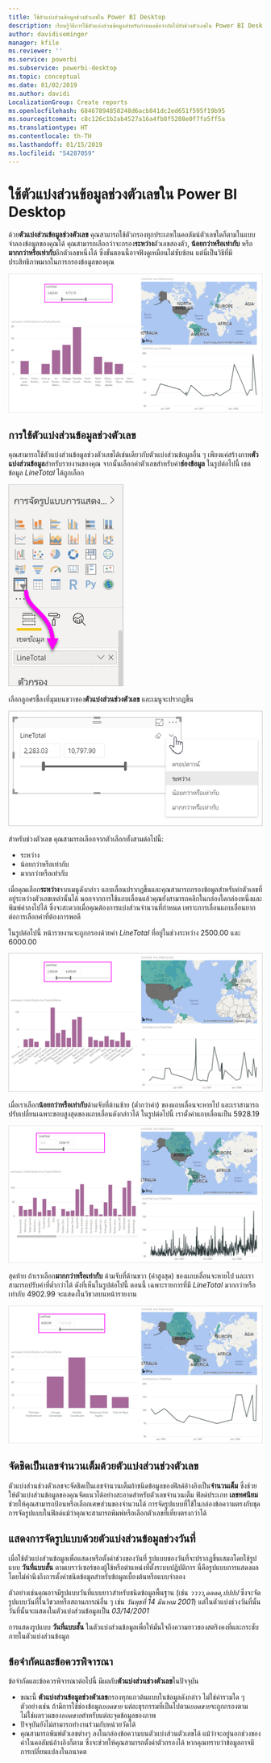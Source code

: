 ```yaml
---
title: ใช้ตัวแบ่งส่วนข้อมูลช่วงตัวเลขใน Power BI Desktop
description: เรียนรู้วิธีการใช้ตัวแบ่งส่วนข้อมูลสำหรับกำหนดข้อจำกัดไปยังช่วงตัวเลขใน Power BI Desktop
author: davidiseminger
manager: kfile
ms.reviewer: ''
ms.service: powerbi
ms.subservice: powerbi-desktop
ms.topic: conceptual
ms.date: 01/02/2019
ms.author: davidi
LocalizationGroup: Create reports
ms.openlocfilehash: 68467894850248d6acb841dc2ed651f595f19b95
ms.sourcegitcommit: c8c126c1b2ab4527a16a4fb8f5208e0f7fa5ff5a
ms.translationtype: HT
ms.contentlocale: th-TH
ms.lasthandoff: 01/15/2019
ms.locfileid: "54287059"
---
```

# <a name="use-the-numeric-range-slicer-in-power-bi-desktop"></a>ใช้ตัวแบ่งส่วนข้อมูลช่วงตัวเลขใน Power BI Desktop
ด้วย**ตัวแบ่งส่วนข้อมูลช่วงตัวเลข** คุณสามารถใช้ตัวกรองทุกประเภทในคอลัมน์ตัวเลขใดก็ตามในแบบจำลองข้อมูลของคุณได้ คุณสามารถเลือกว่าจะกรอง**ระหว่าง**ตัวเลขสองตัว, **น้อยกว่าหรือเท่ากับ** หรือ**มากกว่าหรือเท่ากับ**อีกตัวเลขหนึ่งได้ ซึ่งขั้นตอนนี้อาจฟังดูเหมือนไม่ซับซ้อน แต่นี่เป็นวิธีที่มีประสิทธิภาพมากในการกรองข้อมูลของคุณ

![วิชวลที่มีตัวแบ่งส่วนช่วงตัวเลข](media/desktop-slicer-numeric-range/desktop-slicer-numeric-range-0.png)

## <a name="using-the-numeric-range-slicer"></a>การใช้ตัวแบ่งส่วนข้อมูลช่วงตัวเลข
คุณสามารถใช้ตัวแบ่งส่วนข้อมูลช่วงตัวเลขได้เช่นเดียวกับตัวแบ่งส่วนข้อมูลอื่น ๆ เพียงแค่สร้างภาพ**ตัวแบ่งส่วนข้อมูล**สำหรับรายงานของคุณ จากนั้นเลือกค่าตัวเลขสำหรับค่า**ช่องข้อมูล** ในรูปต่อไปนี้ เขตข้อมูล *LineTotal* ได้ถูกเลือก

![สร้างตัวแบ่งส่วนช่วงตัวเลข](media/desktop-slicer-numeric-range/desktop-slicer-numeric-range-1-create.png)

เลือกลูกศรชี้ลงที่มุมบนขวาของ**ตัวแบ่งส่วนช่วงตัวเลข** และเมนูจะปรากฏขึ้น

![เมนูตัวแบ่งส่วนช่วงตัวเลข](media/desktop-slicer-numeric-range/desktop-slicer-numeric-range-2-between.png)

สำหรับช่วงตัวเลข คุณสามารถเลือกจากตัวเลือกทั้งสามต่อไปนี้:

* ระหว่าง
* น้อยกว่าหรือเท่ากับ
* มากกว่าหรือเท่ากับ

เมื่อคุณเลือก**ระหว่าง**จากเมนูดังกล่าว แถบเลื่อนปรากฏขึ้นและคุณสามารถกรองข้อมูลสำหรับค่าตัวเลขที่อยู่ระหว่างตัวเลขเหล่านั้นได้ นอกจากการใช้แถบเลื่อนแล้วคุณยังสามารถคลิกในกล่องใดกล่องหนึ่งและพิมพ์ค่าลงไปได้ ซึ่งจะสะดวกเมื่อคุณต้องการแบ่งส่วนจำนวนที่กำหนด เพราะการเลื่อนแถบเลื่อนยากต่อการเลือกค่าที่ต้องการพอดี

ในรูปต่อไปนี้ หน้ารายงานจะถูกกรองด้วยค่า *LineTotal* ที่อยู่ในช่วงระหว่าง 2500.00 และ 6000.00

![ตัวแบ่งส่วนตัวเลขที่ใช้ช่วงระหว่าง](media/desktop-slicer-numeric-range/desktop-slicer-numeric-range-3-between-range.png)

เมื่อเราเลือก**น้อยกว่าหรือเท่ากับ**ด้ามจับที่ด้านซ้าย (ต่ำกว่าค่า) ของแถบเลื่อนจะหายไป และเราสามารถปรับเปลี่ยนเฉพาะขอบสูงสุดของแถบเลื่อนดังกล่าวได้ ในรูปต่อไปนี้ เราตั้งค่าแถบเลื่อนเป็น 5928.19

![ตัวแบ่งส่วนตัวเลขที่ใช้น้อยกว่า](media/desktop-slicer-numeric-range/desktop-slicer-numeric-range-4-less-than.png)

สุดท้าย ถ้าเราเลือก**มากกว่าหรือเท่ากับ** ด้ามจับที่ด้านขวา (ค่าสูงสุด) ของแถบเลื่อนจะหายไป และเราสามารถปรับค่าที่ต่ำกว่าได้ ดังที่เห็นในรูปต่อไปนี้ ตอนนี้ เฉพาะรายการที่มี *LineTotal* มากกว่าหรือเท่ากับ 4902.99 จะแสดงในวิชวลบนหน้ารายงาน

![ตัวแบ่งส่วนตัวเลขที่ใช้มากกว่า](media/desktop-slicer-numeric-range/desktop-slicer-numeric-range-5-greater-than.png)

## <a name="snap-to-whole-numbers-with-the-numeric-range-slicer"></a>จัดชิดเป็นเลขจำนวนเต็มด้วยตัวแบ่งส่วนช่วงตัวเลข

ตัวแบ่งส่วนช่วงตัวเลขจะจัดชิดเป็นเลขจำนวนเต็มถ้าชนิดข้อมูลของฟิลด์อ้างอิงเป็น**จำนวนเต็ม** ซึ่งช่วยให้ตัวแบ่งส่วนข้อมูลของคุณจัดแนวได้อย่างสะอาดสำหรับตัวเลขจำนวนเต็ม ฟิลด์ประเภท **เลขทศนิยม** ช่วยให้คุณสามารถป้อนหรือเลือกเศษส่วนของจำนวนได้ การจัดรูปแบบที่ใช้ในกล่องข้อความตรงกับชุดการจัดรูปแบบในฟิลด์แม้ว่าคุณจะสามารถพิมพ์หรือเลือกตัวเลขที่เที่ยงตรงกว่าได้

## <a name="display-formatting-with-the-date-range-slicer"></a>แสดงการจัดรูปแบบด้วยตัวแบ่งส่วนข้อมูลช่วงวันที่

เมื่อใช้ตัวแบ่งส่วนข้อมูลเพื่อแสดงหรือตั้งค่าช่วงของวันที่ รูปแบบของวันที่จะปรากฏขึ้นเสมอโดยใช้รูปแบบ **วันที่แบบสั้น** ตามเบราว์เซอร์ของผู้ใช้หรือตำแหน่งที่ตั้งระบบปฏิบัติการ นี่คือรูปแบบการแสดงผลโดยไม่คำนึงถึงการตั้งค่าชนิดข้อมูลสำหรับข้อมูลเบื้องต้นหรือแบบจำลอง 

ตัวอย่างเช่นคุณอาจมีรูปแบบวันที่แบบยาวสำหรับชนิดข้อมูลพื้นฐาน (เช่น *วววว,ดดดด,ปปปป* ซึ่งจะจัดรูปแบบวันที่ในวิชวลหรือสถานการณ์อื่น ๆ เช่น *วันพุธที่ 14 มีนาคม 2001*) แต่ในตัวแบ่งช่วงวันที่นั้น วันที่นั้นจะแสดงในตัวแบ่งส่วนข้อมูลเป็น *03/14/2001*

การแสดงรูปแบบ **วันที่แบบสั้น** ในตัวแบ่งส่วนข้อมูลเพื่อให้มั่นใจถึงความยาวของสตริงคงที่และกระชับภายในตัวแบ่งส่วนข้อมูล 


## <a name="limitations-and-considerations"></a>ข้อจำกัดและข้อควรพิจารณา
ข้อจำกัดและข้อควรพิจารณาต่อไปนี้ มีผลกับ**ตัวแบ่งส่วนช่วงตัวเลข**ในปัจจุบัน

* ขณะนี้ **ตัวแบ่งส่วนข้อมูลช่วงตัวเลข**กรองทุกแถวต้นแบบในข้อมูลดังกล่าว ไม่ใช่ค่ารวมใด ๆ ตัวอย่างเช่น ถ้ามีการใช้ช่องข้อมูล*ยอดขาย* แต่ละธุรกรรมที่เป็นไปตาม*ยอดขาย*จะถูกกรองตาม ไม่ใช่ผลรวมของ*ยอดขาย*สำหรับแต่ละจุดข้อมูลของภาพ
* ปัจจุบันยังไม่สามารถทำงานร่วมกับหน่วยวัดได้
* คุณสามารถพิมพ์ตัวเลขต่างๆ ลงในกล่องข้อความบนตัวแบ่งส่วนตัวเลขได้ แม้ว่าจะอยู่นอกช่วงของค่าในคอลัมน์อ้างอิงก็ตาม ซึ่งจะช่วยให้คุณสามารถตั้งค่าตัวกรองได้ หากคุณทราบว่าข้อมูลอาจมีการเปลี่ยนแปลงในอนาคต
